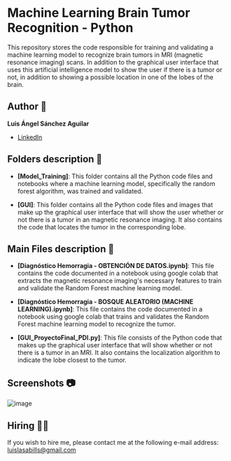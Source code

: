 # Machine Learning Brain Tumor Recognition - Python
This repository stores the code responsible for training and validating a machine learning model to recognize brain tumors in MRI (magnetic resonance imaging) scans. In addition to the graphical user interface that uses this artificial intelligence model to show the user if there is a tumor or not, in addition to showing a possible location in one of the lobes of the brain.

## Author 👤
**Luis Ángel Sánchez Aguilar**

* [LinkedIn](https://www.linkedin.com/in/sanchezluismachinelearning/)

## Folders description 📁

* **[Model_Training]**: This folder contains all the Python code files and notebooks where a machine learning model, specifically the random forest algorithm, was trained and validated.

* **[GUI]**: This folder contains all the Python code files and images that make up the graphical user interface that will show the user whether or not there is a tumor in an magnetic resonance imaging. It also contains the code that locates the tumor in the corresponding lobe.

## Main Files description 📘

* **[Diagnóstico Hemorragia - OBTENCIÓN DE DATOS.ipynb]**: This file contains the code documented in a notebook using google colab that extracts the magnetic resonance imaging's necessary features to train and validate the Random Forest machine learning model.

* **[Diagnóstico Hemorragia - BOSQUE ALEATORIO (MACHINE LEARNING).ipynb]**: This file contains the code documented in a notebook using google colab that trains and validates the Random Forest machine learning model to recognize the tumor.

* **[GUI_ProyectoFinal_PDI.py]**: This file consists of the Python code that makes up the graphical user interface that will show whether or not there is a tumor in an MRI. It also contains the localization algorithm to indicate the lobe closest to the tumor.

## Screenshots 📷
![image](https://user-images.githubusercontent.com/118120048/203473828-05e3a774-e46b-4f84-85dd-5f1474cd7a00.png)

## Hiring 🤝🏿
If you wish to hire me, please contact me at the following e-mail address: luislasabills@gmail.com
